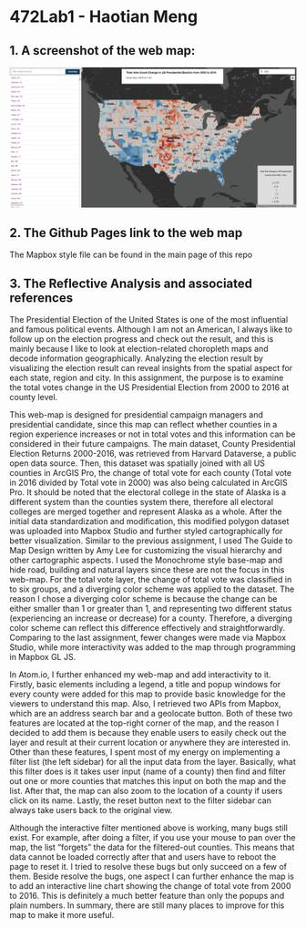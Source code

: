 # 472Lab1 - Haotian Meng



## 1. A screenshot of the web map:
[logo]: https://github.com/TimMeng19/472lab2/blob/main/screenshot.png "Screenshot of the map"
![alt text][logo]


##  2. The Github Pages link to the web map



The Mapbox style file can be found in the main page of this repo

## 3. The Reflective Analysis and associated references

The Presidential Election of the United States is one of the most influential and famous political events. Although I am not an American, I always like to follow up on the election progress and check out the result, and this is mainly because I like to look at election-related choropleth maps and decode information geographically. Analyzing the election result by visualizing the election result can reveal insights from the spatial aspect for each state, region and city. In this assignment, the purpose is to examine the total votes change in the US Presidential Election from 2000 to 2016 at county level. 

This web-map is designed for presidential campaign managers and presidential candidate, since this map can reflect whether counties in a region experience increases or not in total votes and this information can be considered in their future campaigns. The main dataset, County Presidential Election Returns 2000-2016, was retrieved from Harvard Dataverse, a public open data source. Then, this dataset was spatially joined with all US counties in ArcGIS Pro, the change of total vote for each county (Total vote in 2016 divided by Total vote in 2000) was also being calculated in ArcGIS Pro. It should be noted that the electoral college in the state of Alaska is a different system than the counties system there, therefore all electoral colleges are merged together and represent Alaska as a whole. After the initial data standardization and modification, this modified polygon dataset was uploaded into Mapbox Studio and further styled cartographically for better visualization. Similar to the previous assignment, I used The Guide to Map Design written by Amy Lee for customizing the visual hierarchy and other cartographic aspects. I used the Monochrome style base-map and hide road, building and natural layers since these are not the focus in this web-map. For the total vote layer, the change of total vote was classified in to six groups, and a diverging color scheme was applied to the dataset. The reason I chose a diverging color scheme is because the change can be either smaller than 1 or greater than 1, and representing two different status (experiencing an increase or decrease) for a county. Therefore, a diverging color scheme can reflect this difference effectively and straightforwardly. Comparing to the last assignment, fewer changes were made via Mapbox Studio, while more interactivity was added to the map through programming in Mapbox GL JS.

In Atom.io, I further enhanced my web-map and add interactivity to it. Firstly, basic elements including a legend, a title and popup windows for every county were added for this map to provide basic knowledge for the viewers to understand this map. Also, I retrieved two APIs from Mapbox, which are an address search bar and a geolocate button. Both of these two features are located at the top-right corner of the map, and the reason I decided to add them is because they enable users to easily check out the layer and result at their current location or anywhere they are interested in. Other than these features, I spent most of my energy on implementing a filter list (the left sidebar) for all the input data from the layer. Basically, what this filter does is it takes user input (name of a county) then find and filter out one or more counties that matches this input on both the map and the list. After that, the map can also zoom to the location of a county if users click on its name. Lastly, the reset button next to the filter sidebar can always take users back to the original view.

Although the interactive filter mentioned above is working, many bugs still exist. For example, after doing a filter, if you use your mouse to pan over the map, the list “forgets” the data for the filtered-out counties. This means that data cannot be loaded correctly after that and users have to reboot the page to reset it. I tried to resolve these bugs but only succeed on a few of them. Beside resolve the bugs, one aspect I can further enhance the map is to add an interactive line chart showing the change of total vote from 2000 to 2016. This is definitely a much better feature than only the popups and plain numbers. In summary, there are still many places to improve for this map to make it more useful.
